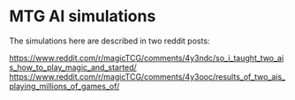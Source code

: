 # MTG AI simulations

The simulations here are described in two reddit posts:

  https://www.reddit.com/r/magicTCG/comments/4y3ndc/so_i_taught_two_ais_how_to_play_magic_and_started/
  https://www.reddit.com/r/magicTCG/comments/4y3ooc/results_of_two_ais_playing_millions_of_games_of/
